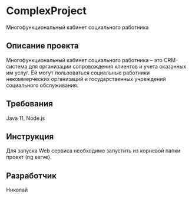# ComplexProject

Многофункциональный кабинет социального работника

## Описание проекта

Многофункциональный кабинет социального работника – это CRM-система для организации сопровождения клиентов и учета оказанных им услуг. Ей могут пользоваться социальные работники некоммерческих организаций и государственных учреждений социального обслуживания.

## Требования

Java 11, Node.js

## Инструкция

Для запуска Web сервиса необходимо запустить из корневой папки проект (ng serve).

## Разработчик

Николай

